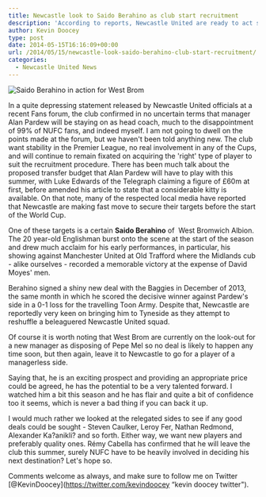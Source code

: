 ```yaml
---
title: Newcastle look to Saido Berahino as club start recruitment
description: 'According to reports, Newcastle United are ready to act swiftly in the summer transfer window with West Brom youngster Saido Berahino high up the wishlist.'
author: Kevin Doocey
type: post
date: 2014-05-15T16:16:09+00:00
url: /2014/05/15/newcastle-look-saido-berahino-club-start-recruitment/
categories:
  - Newcastle United News
---
```


![Saido Berahino in action for West Brom](https://www.tynetime.com/wp-content/uploads/2014/05/Saido-Berahino-West-Brom.jpg "Berahino - An exciting prospect that Newcastle want to bring to St. James' Park")

In a quite depressing statement released by Newcastle United officials at a recent Fans forum, the club confirmed in no uncertain terms that manager Alan Pardew will be staying on as head coach, much to the disappointment of 99% of NUFC fans, and indeed myself. I am not going to dwell on the points made at the forum, but we haven't been told anything new. The club want stability in the Premier League, no real involvement in any of the Cups, and will continue to remain fixated on acquiring the 'right' type of player to suit the recruitment procedure. There has been much talk about the proposed transfer budget that Alan Pardew will have to play with this summer, with Luke Edwards of the Telegraph claiming a figure of £60m at first, before amended his article to state that a considerable kitty is available. On that note, many of the respected local media have reported that Newcastle are making fast move to secure their targets  before the start of the World Cup.

One of these targets is a certain **Saido Berahino** of  West Bromwich Albion. The 20 year-old Englishman burst onto the scene at the start of the season and drew much acclaim for his early performances, in particular, his showing against Manchester United at Old Trafford where the Midlands cub - alike ourselves - recorded a memorable victory at the expense of David Moyes' men.

Berahino signed a shiny new deal with the Baggies in December of 2013, the same month in which he scored the decisive winner against Pardew's side in a 0-1 loss for the travelling Toon Army. Despite that, Newcastle are reportedly very keen on bringing him to Tyneside as they attempt to reshuffle a beleaguered Newcastle United squad.

Of course it is worth noting that West Brom are currently on the look-out for a new manager as disposing of Pepe Mel so no deal is likely to happen any time soon, but then again, leave it to Newcastle to go for a player of a managerless side.

Saying that, he is an exciting prospect and providing an appropriate price could be agreed, he has the potential to be a very talented forward. I watched him a bit this season and he has flair and quite a bit of confidence too it seems, which is never a bad thing if you can back it up.

I would much rather we looked at the relegated sides to see if any good deals could be sought - Steven Caulker, Leroy Fer, Nathan Redmond, Alexander Ka?anikli? and so forth. Either way, we want new players and preferably quality ones. Rémy Cabella has confirmed that he will leave the club this summer, surely NUFC have to be heavily involved in deciding his next destination? Let's hope so.

Comments welcome as always, and make sure to follow me on Twitter [@KevinDoocey](https://twitter.com/kevindoocey “kevin doocey twitter").
